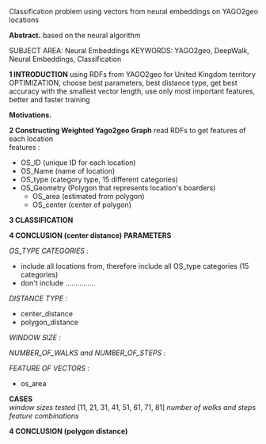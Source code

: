 Classification problem using vectors from neural embeddings on YAGO2geo locations

**Abstract.**
based on the neural algorithm  


SUBJECT AREA: Neural Embeddings
KEYWORDS: YAGO2geo, DeepWalk, Neural Embeddings, Classification

**1 INTRODUCTION**
using RDFs from YAGO2geo for United Kingdom territory  
OPTIMIZATION, choose best parameters, best distance type,
get best accuracy with the smallest vector length, use only most important features,
better and faster training   

**Motivations.**

**2 Constructing Weighted Yago2geo Graph**
read RDFs to get features of each location  
features :
 * OS_ID (unique ID for each location)  
 * OS_Name (name of location)   
 * OS_type (category type, 15 different categories)  
 * OS_Geometry (Polygon that represents location's boarders)  
    * OS_area (estimated from polygon)
    * OS_center (center of polygon)


**3 CLASSIFICATION**


**4  CONCLUSION (center distance)**
**PARAMETERS**  

*OS_TYPE CATEGORIES :*  
* include all locations from, therefore include all OS_type categories (15 categories)  
* don't include ...............   

*DISTANCE TYPE :* 
* center_distance
* polygon_distance

*WINDOW SIZE :* 


*NUMBER_OF_WALKS and NUMBER_OF_STEPS :* 

*FEATURE OF VECTORS :* 
* os_area


**CASES**  
*window sizes tested* [11, 21, 31, 41, 51, 61, 71, 81]
*number of walks and steps* 
*feature combinations* 

**4 CONCLUSION (polygon distance)**
